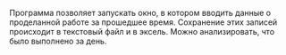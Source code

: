 Программа позволяет запускать окно, в котором вводить данные о проделанной работе за прошедшее время. Сохранение этих записей происходит в текстовый файл и в эксель.
Можно анализировать, что было выполнено за день.

